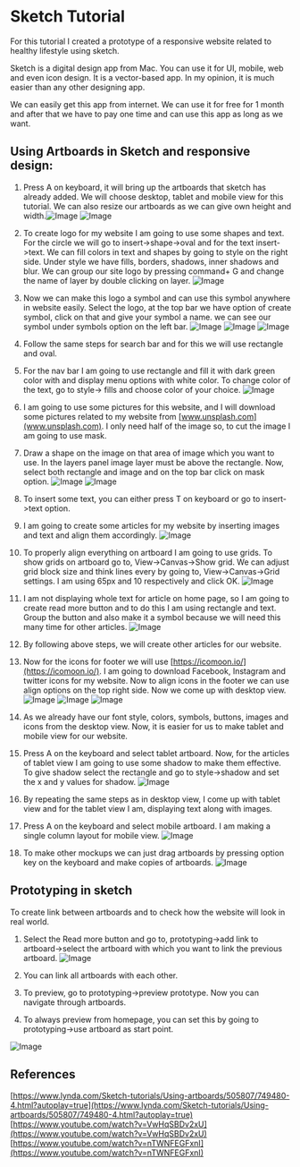 
# Sketch Tutorial

For this tutorial I created a prototype of a responsive website related to healthy lifestyle using sketch. 

Sketch is a digital design app from Mac. You can use it for UI, mobile, web and even icon design. It is a vector-based app. In my opinion, it is much easier than any other designing app.

We can easily get this app from internet. We can use it for free for 1 month and after that we have to pay one time and can use this app as long as we want.

## Using Artboards in Sketch and responsive design: 

1.	Press A on keyboard, it will bring up the artboards that sketch has already added. We will choose desktop, tablet and mobile view for this tutorial. We can also resize our artboards as we can give own height and width.![Image](Images/image1.png) ![Image](Images/image1.1.png)

2.	To create logo for my website I am going to use some shapes and text. For the circle we will go to insert->shape->oval and for the text insert->text. We can fill colors in text and shapes by going to style on the right side. Under style we have fills, borders, shadows, inner shadows and blur. We can group our site logo by pressing command+ G and change the name of layer by double clicking on layer. ![Image](Images/image2.png)

3.	Now we can make this logo a symbol and can use this symbol anywhere in website easily. Select the logo, at the top bar we have option of create symbol, click on that and give your symbol a name. we can see our symbol under symbols option on the left bar. ![Image](Images/image3.1.png) ![Image](Images/image3.2.png) ![Image](Images/image3.3.png)

4.	Follow the same steps for search bar and for this we will use rectangle and oval.
5.	For the nav bar I am going to use rectangle and fill it with dark green color with and display menu options with white color. To change color of the text, go to style-> fills and choose color of your choice. ![Image](Images/image4.png)

6.	I am going to use some pictures for this website, and I will download some pictures related to my website from [www.unsplash.com](www.unsplash.com). I only need half of the image so, to cut the image I am going to use mask. 
7.	Draw a shape on the image on that area of image which you want to use. In the layers panel image layer must be above the rectangle. Now, select both rectangle and image and on the top bar click on mask option. ![Image](Images/image5.1.png) ![Image](Images/image5.2.png)

8.	To insert some text, you can either press T on keyboard or go to insert->text option. 
9.	I am going to create some articles for my website by inserting images and text and align them accordingly. ![Image](Images/image6.png)

10.	To properly align everything on artboard I am going to use grids. To show grids on artboard go to, View->Canvas->Show grid. We can adjust grid block size and think lines every by going to, View->Canvas->Grid settings. I am using 65px and 10 respectively and click OK. ![Image](Images/image7.png)

11.	I am not displaying whole text for article on home page, so I am going to create read more button and to do this I am using rectangle and text. Group the button and also make it a symbol because we will need this many time for other articles. ![Image](Images/image8.png)

12.	By following above steps, we will create other articles for our website.
13.	Now for the icons for footer we will use [https://icomoon.io/](https://icomoon.io/). I am going to download Facebook, Instagram and twitter icons for my website. Now to align icons in the footer we can use align options on the top right side. Now we come up with desktop view. ![Image](Images/image9.1.png) ![Image](Images/image9.2.png) ![Image](Images/image10.png)

14.	As we already have our font style, colors, symbols, buttons, images and icons from the desktop view. Now, it is easier for us to make tablet and mobile view for our website.
15.	Press A on the keyboard and select tablet artboard. Now, for the articles of tablet view I am going to use some shadow to make them effective. To give shadow select the rectangle and go to style->shadow and set the x and y values for shadow. ![Image](Images/image11.png)

16.	By repeating the same steps as in desktop view, I come up with tablet view and for the tablet view I am, displaying text along with images.
17.	Press A on the keyboard and select mobile artboard. I am making a single column layout for mobile view. ![Image](Images/image12.png)
18.	To make other mockups we can just drag artboards by pressing option key on the keyboard and make copies of artboards. ![Image](Images/image13.png)


## Prototyping in sketch

To create link between artboards and to check how the website will look in real world.

1.	Select the Read more button and go to, prototyping->add link to artboard->select the artboard with which you want to link the previous artboard. ![Image](Images/image14.png)

2.	You can link all artboards with each other.
3.	To preview, go to prototyping->preview prototype. Now you can navigate through artboards.
4.	To always preview from homepage, you can set this by going to prototyping->use artboard as start point. 

![Image](Images/image15.png)

## References

[https://www.lynda.com/Sketch-tutorials/Using-artboards/505807/749480-4.html?autoplay=true](https://www.lynda.com/Sketch-tutorials/Using-artboards/505807/749480-4.html?autoplay=true)
[https://www.youtube.com/watch?v=VwHqSBDv2xU](https://www.youtube.com/watch?v=VwHqSBDv2xU)
[https://www.youtube.com/watch?v=nTWNFEGFxnI](https://www.youtube.com/watch?v=nTWNFEGFxnI)


